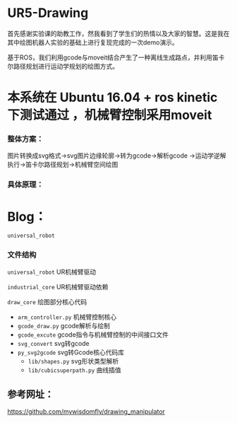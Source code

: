 # UR5-Drawing

首先感谢实验课的助教工作，然我看到了学生们的热情以及大家的智慧。这是我在其中绘图机器人实验的基础上进行复现完成的一次demo演示。

基于ROS，我们利用gcode与moveit结合产生了一种离线生成路点，并利用笛卡尔路径规划进行运动学规划的绘图方式。


# 本系统在 Ubuntu 16.04 + ros kinetic下测试通过 ，机械臂控制采用moveit  
 

### 整体方案：
图片转换成svg格式->svg图片边缘轮廓->转为gcode->解析gcode ->运动学逆解执行->笛卡尔路径规划->机械臂空间绘图

 

### 具体原理：

# Blog：

`universal_robot`



### 文件结构
`universal_robot` UR机械臂驱动 

`industrial_core` UR机械臂驱动依赖 

`draw_core` 绘图部分核心代码

- `arm_controller.py` 机械臂控制核心
- `gcode_draw.py` gcode解析与绘制
- `gcode_excute` gcode指令与机械臂控制的中间接口文件
- `svg_convert` svg转gcode
- `py_svg2gcode` svg转Gcode核心代码库
  - `lib/shapes.py` svg形状类型解析
  - `lib/cubicsuperpath.py` 曲线插值

## 参考网址：

https://github.com/mywisdomfly/drawing_manipulator

